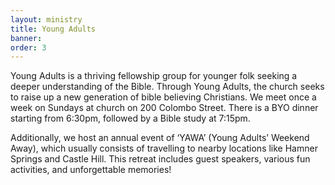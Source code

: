 ```yaml
---
layout: ministry
title: Young Adults
banner:
order: 3
---
```


Young Adults is a thriving fellowship group for younger folk seeking a deeper understanding of the Bible. Through Young Adults, the church seeks to raise up a new generation of bible believing Christians. We meet once a week on Sundays at church on 200 Colombo Street. There is a BYO dinner starting from 6:30pm, followed by a Bible study at 7:15pm.

<!--excerpt end-->

Additionally, we host an annual event of ‘YAWA’ (Young Adults’ Weekend Away), which usually consists of travelling to nearby locations like Hamner Springs and Castle Hill. This retreat includes guest speakers, various fun activities, and unforgettable memories!
